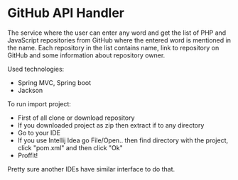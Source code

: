 # GitHub API Handler

 The service where the user can enter any word and get the list of PHP and JavaScript repositories from GitHub where the entered word is mentioned in the name. Each repository in the list contains name, link to repository on GitHub and some information about repository owner.
 
Used technologies:
  - Spring MVC, Spring boot
  - Jackson

To run import project:
- First of all clone or download repository
- If you downloaded project as zip then extract if to any directory
- Go to your IDE
- If you use Intellij Idea go File/Open.. then find directory with the project, click "pom.xml" and then click "Ok"
- Proffit!

Pretty sure another IDEs have similar interface to do that.
